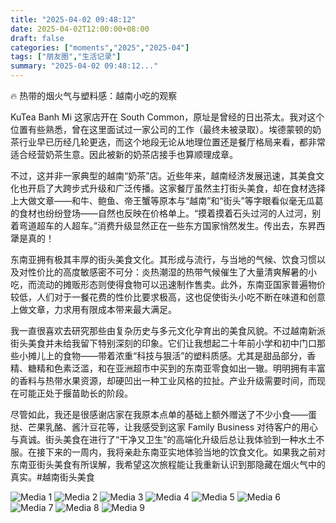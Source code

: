 ```yaml
---
title: "2025-04-02 09:48:12"
date: 2025-04-02T12:00:00+08:00
draft: false
categories: ["moments","2025","2025-04"]
tags: ["朋友圈","生活记录"]
summary: "2025-04-02 09:48:12..."
---
```


🔥 热带的烟火气与塑料感：越南小吃的观察

KuTea Banh Mi 这家店开在 South Common，原址是曾经的日出茶太。我对这个位置有些熟悉，曾在这里面试过一家公司的工作（最终未被录取）。埃德蒙顿的奶茶行业早已历经几轮更迭，而这个地段无论从地理位置还是餐厅格局来看，都非常适合经营奶茶生意。因此被新的奶茶店接手也算顺理成章。

不过，这并非一家典型的越南“奶茶”店。近些年来，越南经济发展迅速，其美食文化也开启了大跨步式升级和广泛传播。这家餐厅虽然主打街头美食，却在食材选择上大做文章——和牛、鲍鱼、帝王蟹等原本与“越南”和“街头”等字眼看似毫无瓜葛的食材也纷纷登场——自然也反映在价格单上。“摸着摸着石头过河的人过河，别着弯道超车的人超车。”消费升级显然正在一些东方国家悄然发生。传出去，东昇西犟是真的！

东南亚拥有极其丰厚的街头美食文化。其形成与流行，与当地的气候、饮食习惯以及对性价比的高度敏感密不可分：炎热潮湿的热带气候催生了大量清爽解暑的小吃，而流动的摊贩形态则使得食物可以迅速制作售卖。此外，东南亚国家普遍物价较低，人们对于一餐花费的性价比要求极高，这也促使街头小吃不断在味道和创意上做文章，力求用有限成本带来最大满足。

我一直很喜欢去研究那些由复杂历史与多元文化孕育出的美食风貌。不过越南新派街头美食并未给我留下特别深刻的印象。它们让我想起二十年前小学和初中门口那些小摊儿上的食物——带着浓重“科技与狠活”的塑料质感。尤其是甜品部分，香精、糖精和色素泛滥，和在亚洲超市中买到的东南亚零食如出一辙。明明拥有丰富的香料与热带水果资源，却硬凹出一种工业风格的拉扯。产业升级需要时间，而现在可能正处于揠苗助长的阶段。

尽管如此，我还是很感谢店家在我原本点单的基础上额外赠送了不少小食——蛋挞、芒果乳酪、酱汁豆花等，让我感受到这家 Family Business 对待客户的用心与真诚。街头美食在进行了“干净又卫生”的高端化升级后总让我体验到一种水土不服。在接下来的一周内，我将亲赴东南亚实地体验当地的饮食文化。如果我之前对东南亚街头美食有所误解，我希望这次旅程能让我重新认识到那隐藏在烟火气中的真实。
​
​#越南街头美食

![Media 1](/Moments/photos/2025-04-02/202504020948120.jpg)
![Media 2](/Moments/photos/2025-04-02/202504020948121.jpg)
![Media 3](/Moments/photos/2025-04-02/202504020948122.jpg)
![Media 4](/Moments/photos/2025-04-02/202504020948123.jpg)
![Media 5](/Moments/photos/2025-04-02/202504020948124.jpg)
![Media 6](/Moments/photos/2025-04-02/202504020948125.jpg)
![Media 7](/Moments/photos/2025-04-02/202504020948126.jpg)
![Media 8](/Moments/photos/2025-04-02/202504020948127.jpg)
![Media 9](/Moments/photos/2025-04-02/202504020948128.jpg)

